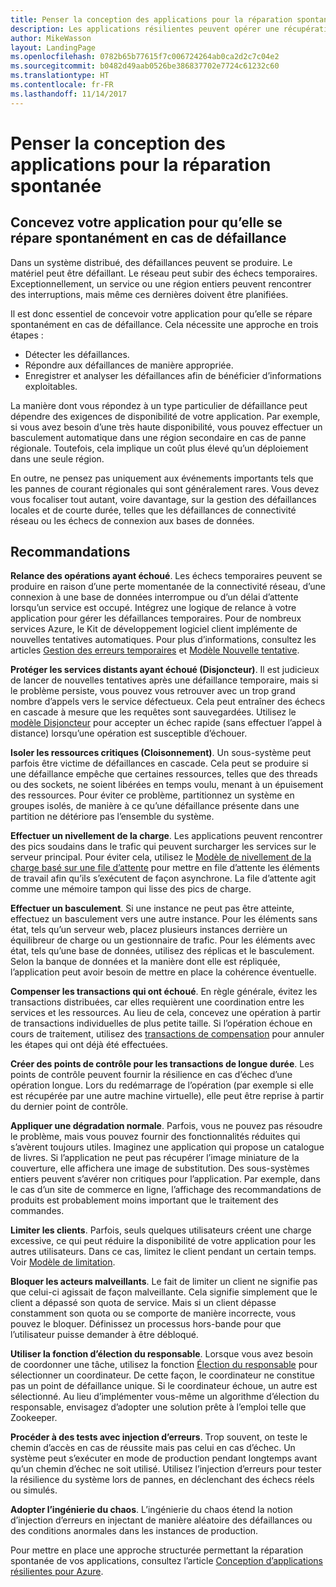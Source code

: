 ```yaml
---
title: Penser la conception des applications pour la réparation spontanée
description: Les applications résilientes peuvent opérer une récupération après un échec sans intervention manuelle.
author: MikeWasson
layout: LandingPage
ms.openlocfilehash: 0782b65b77615f7c006724264ab0ca2d2c7c04e2
ms.sourcegitcommit: b0482d49aab0526be386837702e7724c61232c60
ms.translationtype: HT
ms.contentlocale: fr-FR
ms.lasthandoff: 11/14/2017
---
```

# <a name="design-for-self-healing"></a>Penser la conception des applications pour la réparation spontanée

## <a name="design-your-application-to-be-self-healing-when-failures-occur"></a>Concevez votre application pour qu’elle se répare spontanément en cas de défaillance

Dans un système distribué, des défaillances peuvent se produire. Le matériel peut être défaillant. Le réseau peut subir des échecs temporaires. Exceptionnellement, un service ou une région entiers peuvent rencontrer des interruptions, mais même ces dernières doivent être planifiées.

Il est donc essentiel de concevoir votre application pour qu’elle se répare spontanément en cas de défaillance. Cela nécessite une approche en trois étapes :

- Détecter les défaillances.
- Répondre aux défaillances de manière appropriée.
- Enregistrer et analyser les défaillances afin de bénéficier d’informations exploitables.

La manière dont vous répondez à un type particulier de défaillance peut dépendre des exigences de disponibilité de votre application. Par exemple, si vous avez besoin d’une très haute disponibilité, vous pouvez effectuer un basculement automatique dans une région secondaire en cas de panne régionale. Toutefois, cela implique un coût plus élevé qu’un déploiement dans une seule région. 

En outre, ne pensez pas uniquement aux événements importants tels que les pannes de courant régionales qui sont généralement rares. Vous devez vous focaliser tout autant, voire davantage, sur la gestion des défaillances locales et de courte durée, telles que les défaillances de connectivité réseau ou les échecs de connexion aux bases de données.

## <a name="recommendations"></a>Recommandations

**Relance des opérations ayant échoué**. Les échecs temporaires peuvent se produire en raison d’une perte momentanée de la connectivité réseau, d’une connexion à une base de données interrompue ou d’un délai d’attente lorsqu’un service est occupé. Intégrez une logique de relance à votre application pour gérer les défaillances temporaires. Pour de nombreux services Azure, le Kit de développement logiciel client implémente de nouvelles tentatives automatiques. Pour plus d’informations, consultez les articles [Gestion des erreurs temporaires][transient-fault-handling] et [Modèle Nouvelle tentative][retry].

**Protéger les services distants ayant échoué (Disjoncteur)**. Il est judicieux de lancer de nouvelles tentatives après une défaillance temporaire, mais si le problème persiste, vous pouvez vous retrouver avec un trop grand nombre d’appels vers le service défectueux. Cela peut entraîner des échecs en cascade à mesure que les requêtes sont sauvegardées. Utilisez le [modèle Disjoncteur][circuit-breaker] pour accepter un échec rapide (sans effectuer l’appel à distance) lorsqu’une opération est susceptible d’échouer.  

**Isoler les ressources critiques (Cloisonnement)**. Un sous-système peut parfois être victime de défaillances en cascade. Cela peut se produire si une défaillance empêche que certaines ressources, telles que des threads ou des sockets, ne soient libérées en temps voulu, menant à un épuisement des ressources. Pour éviter ce problème, partitionnez un système en groupes isolés, de manière à ce qu’une défaillance présente dans une partition ne détériore pas l’ensemble du système.  

**Effectuer un nivellement de la charge**. Les applications peuvent rencontrer des pics soudains dans le trafic qui peuvent surcharger les services sur le serveur principal. Pour éviter cela, utilisez le [Modèle de nivellement de la charge basé sur une file d’attente][load-level] pour mettre en file d’attente les éléments de travail afin qu’ils s’exécutent de façon asynchrone. La file d’attente agit comme une mémoire tampon qui lisse des pics de charge. 

**Effectuer un basculement**. Si une instance ne peut pas être atteinte, effectuez un basculement vers une autre instance. Pour les éléments sans état, tels qu’un serveur web, placez plusieurs instances derrière un équilibreur de charge ou un gestionnaire de trafic. Pour les éléments avec état, tels qu’une base de données, utilisez des réplicas et le basculement. Selon la banque de données et la manière dont elle est répliquée, l’application peut avoir besoin de mettre en place la cohérence éventuelle. 

**Compenser les transactions qui ont échoué**. En règle générale, évitez les transactions distribuées, car elles requièrent une coordination entre les services et les ressources. Au lieu de cela, concevez une opération à partir de transactions individuelles de plus petite taille. Si l’opération échoue en cours de traitement, utilisez des [transactions de compensation][compensating-transactions] pour annuler les étapes qui ont déjà été effectuées. 

**Créer des points de contrôle pour les transactions de longue durée**. Les points de contrôle peuvent fournir la résilience en cas d’échec d’une opération longue. Lors du redémarrage de l’opération (par exemple si elle est récupérée par une autre machine virtuelle), elle peut être reprise à partir du dernier point de contrôle.

**Appliquer une dégradation normale**. Parfois, vous ne pouvez pas résoudre le problème, mais vous pouvez fournir des fonctionnalités réduites qui s’avèrent toujours utiles. Imaginez une application qui propose un catalogue de livres. Si l’application ne peut pas récupérer l’image miniature de la couverture, elle affichera une image de substitution. Des sous-systèmes entiers peuvent s’avérer non critiques pour l’application. Par exemple, dans le cas d’un site de commerce en ligne, l’affichage des recommandations de produits est probablement moins important que le traitement des commandes.

**Limiter les clients**. Parfois, seuls quelques utilisateurs créent une charge excessive, ce qui peut réduire la disponibilité de votre application pour les autres utilisateurs. Dans ce cas, limitez le client pendant un certain temps. Voir [Modèle de limitation][throttle].

**Bloquer les acteurs malveillants**. Le fait de limiter un client ne signifie pas que celui-ci agissait de façon malveillante. Cela signifie simplement que le client a dépassé son quota de service. Mais si un client dépasse constamment son quota ou se comporte de manière incorrecte, vous pouvez le bloquer. Définissez un processus hors-bande pour que l’utilisateur puisse demander à être débloqué.

**Utiliser la fonction d’élection du responsable**. Lorsque vous avez besoin de coordonner une tâche, utilisez la fonction [Élection du responsable][leader-election] pour sélectionner un coordinateur. De cette façon, le coordinateur ne constitue pas un point de défaillance unique. Si le coordinateur échoue, un autre est sélectionné. Au lieu d’implémenter vous-même un algorithme d’élection du responsable, envisagez d’adopter une solution prête à l’emploi telle que Zookeeper.  

**Procéder à des tests avec injection d’erreurs**. Trop souvent, on teste le chemin d’accès en cas de réussite mais pas celui en cas d’échec. Un système peut s’exécuter en mode de production pendant longtemps avant qu’un chemin d’échec ne soit utilisé. Utilisez l’injection d’erreurs pour tester la résilience du système lors de pannes, en déclenchant des échecs réels ou simulés. 

**Adopter l’ingénierie du chaos**. L’ingénierie du chaos étend la notion d’injection d’erreurs en injectant de manière aléatoire des défaillances ou des conditions anormales dans les instances de production. 

Pour mettre en place une approche structurée permettant la réparation spontanée de vos applications, consultez l’article [Conception d’applications résilientes pour Azure][resiliency-overview].  

[circuit-breaker]: ../../patterns/circuit-breaker.md
[compensating-transactions]: ../../patterns/compensating-transaction.md
[leader-election]: ../../patterns/leader-election.md
[load-level]: ../../patterns/queue-based-load-leveling.md
[resiliency-overview]: ../../resiliency/index.md
[retry]: ../../patterns/retry.md
[throttle]: ../../patterns/throttling.md
[transient-fault-handling]: ../../best-practices/transient-faults.md

